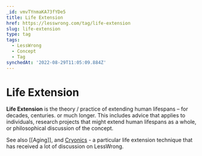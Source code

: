 ```yaml
---
_id: vmvTYnmaKA73fYDe5
title: Life Extension
href: https://lesswrong.com/tag/life-extension
slug: life-extension
type: tag
tags:
  - LessWrong
  - Concept
  - Tag
synchedAt: '2022-08-29T11:05:09.884Z'
---
```

# Life Extension

**Life Extension** is the theory / practice of extending human lifespans – for decades, centuries. or much longer. This includes advice that applies to individuals, research projects that might extend human lifespans as a whole, or philosophical discussion of the concept. 

See also [[Aging]], and [Cryonics](https://www.lessestwrong.com/tag/cryonics) \- a particular life extension technique that has received a lot of discussion on LessWrong.